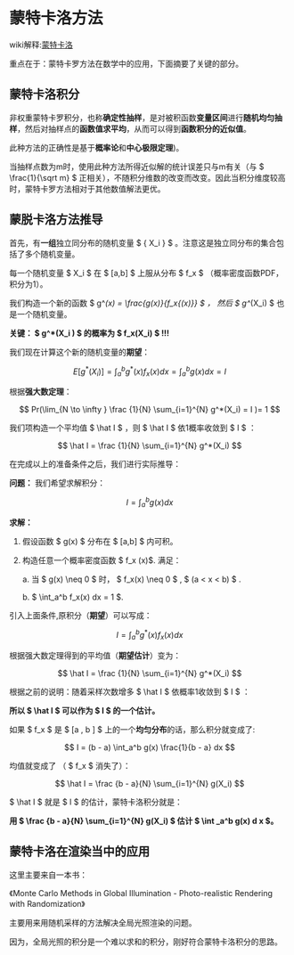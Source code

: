 # 蒙特卡洛方法

wiki解释:[蒙特卡洛](https://zh.wikipedia.org/wiki/蒙地卡羅方法)

重点在于：蒙特卡罗方法在数学中的应用，下面摘要了关键的部分。

## 蒙特卡洛积分

非权重蒙特卡罗积分，也称**确定性抽样**，是对被积函数**变量区间**进行**随机均匀抽样**，然后对抽样点的**函数值求平均**，从而可以得到**函数积分的近似值**。

此种方法的正确性是基于**概率论**和**中心极限定理**)。

当抽样点数为m时，使用此种方法所得近似解的统计误差只与m有关（与 $ \frac{1}{\sqrt m} $ 正相关），不随积分维数的改变而改变。因此当积分维度较高时，蒙特卡罗方法相对于其他数值解法更优。

## 蒙脱卡洛方法推导

首先，有**一组**独立同分布的随机变量 $ \{ X_i \} $ 。注意这是独立同分布的集合包括了多个随机变量。

每一个随机变量 $ X_i $ 在 $ [a,b] $ 上服从分布 $  f_x $ （概率密度函数PDF，积分为1）。  



我们构造一个新的函数 $ g^*(x) = \frac{g(x)}{f_x{(x)}} $ ， 然后 $ g^*(X_i) $ 也是一个随机变量。

**关键： $ g^*(X_i ) $  的概率为 $ f_x(X_i) $ !!!**

我们现在计算这个新的随机变量的**期望**：

 $$ E[g^*(X_i)] = \int _a^b g^*(x)f_x(x) dx  = \int _a^b  g(x) d x = I $$ 

根据**强大数定理**：

$$ Pr(\lim_{N \to \infty } \frac {1}{N} \sum_{i=1}^{N} g^*(X_i) = I )= 1 $$

我们项构造一个平均值 $ \hat I  $ ，则 $ \hat I  $ 依1概率收敛到 $ I $ ：

$$ \hat I = \frac {1}{N} \sum_{i=1}^{N} g^*(X_i)  $$



在完成以上的准备条件之后，我们进行实际推导：

**问题：** 我们希望求解积分：

$$  I = \int_a^b g(x) dx $$

**求解：**

1. 假设函数 $ g(x) $ 分布在 $ [a,b] $ 内可积。

2. 构造任意一个概率密度函数 $ f_x (x)$. 满足：

   a.  当 $  g(x)  \neq 0 $ 时， $ f_x(x) \neq 0  $ , $ (a < x < b) $ .

   b.  $ \int_a^b f_x(x) dx = 1 $.

引入上面条件,原积分（**期望**）可以写成：

$$ I = \int_a^b g^*(x)f_x(x) dx $$

根据强大数定理得到的平均值（**期望估计**）变为：

$$ \hat I = \frac {1}{N} \sum_{i=1}^{N} g^*(X_i)  $$

根据之前的说明：随着采样次数增多 $ \hat I  $ 依概率1收敛到 $ I $ ：

**所以 $ \hat I  $  可以作为 $ I $ 的一个估计。**

如果 $ f_x $ 是 $ [a , b ] $ 上的一个**均匀分布**的话，那么积分就变成了:

$$ I = (b - a) \int_a^b g(x) \frac{1}{b - a} dx $$

均值就变成了 （ $ f_x $ 消失了）：

$$ \hat I = \frac {b - a}{N} \sum_{i=1}^{N} g(X_i)  $$

 $ \hat I  $ 就是 $ I $ 的估计，蒙特卡洛积分就是：

**用 $ \frac {b - a}{N} \sum_{i=1}^{N} g(X_i) $ 估计 $  \int _a^b  g(x) d x  $。**



## 蒙特卡洛在渲染当中的应用

这里主要来自一本书：

《Monte Carlo Methods in Global Illumination - Photo-realistic Rendering with Randomization》

主要用来用随机采样的方法解决全局光照渲染的问题。

因为，全局光照的积分是一个难以求和的积分，刚好符合蒙特卡洛积分的思路。

